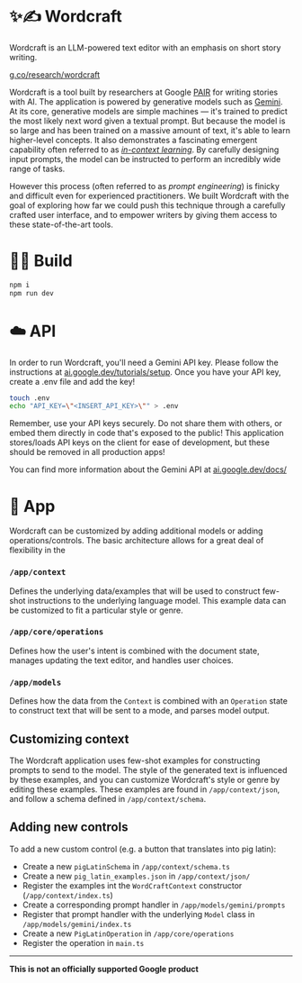 # ✨✍️ Wordcraft

Wordcraft is an LLM-powered text editor with an emphasis on short story writing.

[g.co/research/wordcraft](http://g.co/research/wordcraft)

Wordcraft is a tool built by researchers at Google
[PAIR](https://pair.withgoogle.com/) for writing stories with AI. The
application is powered by generative models such as
[Gemini](https://ai.google.dev/docs/).
At its core, generative models are simple machines — it's trained to
predict the most likely next word given a textual prompt. But because the model
is so large and has been trained on a massive amount of text, it's able to learn
higher-level concepts. It also demonstrates a fascinating emergent capability
often referred to as
[_in-context learning_](https://huggingface.co/blog/few-shot-learning-gpt-neo-and-inference-api).
By carefully designing input prompts, the model can be instructed to perform an
incredibly wide range of tasks.

However this process (often referred to as _prompt engineering_) is finicky and
difficult even for experienced practitioners. We built Wordcraft with the goal
of exploring how far we could push this technique through a carefully crafted
user interface, and to empower writers by giving them access to these
state-of-the-art tools.

# 👷‍♂️ Build

```bash
npm i
npm run dev
```

# ☁️ API

In order to run Wordcraft, you'll need a Gemini API key. Please follow the
instructions at
[ai.google.dev/tutorials/setup](https://ai.google.dev/tutorials/setup).
Once you have your API key, create a .env file and add the key!

```bash
touch .env
echo "API_KEY=\"<INSERT_API_KEY>\"" > .env
```

Remember, use your API keys securely. Do not share them with others, or embed
them directly in code that's exposed to the public! This application
stores/loads API keys on the client for ease of development, but these should be
removed in all production apps!

You can find more information about the Gemini API at
[ai.google.dev/docs/](https://ai.google.dev/docs/)

# 🤖 App

Wordcraft can be customized by adding additional models or adding
operations/controls. The basic architecture allows for a great deal of
flexibility in the

### `/app/context`

Defines the underlying data/examples that will be used to construct few-shot
instructions to the underlying language model. This example data can be
customized to fit a particular style or genre.

### `/app/core/operations`

Defines how the user's intent is combined with the document state, manages
updating the text editor, and handles user choices.

### `/app/models`

Defines how the data from the `Context` is combined with an `Operation` state to
construct text that will be sent to a mode, and parses model output.

## Customizing context

The Wordcraft application uses few-shot examples for constructing prompts to
send to the model. The style of the generated text is influenced by these
examples, and you can customize Wordcraft's style or genre by editing these
examples. These examples are found in `/app/context/json`, and follow a schema
defined in `/app/context/schema`.

## Adding new controls

To add a new custom control (e.g. a button that translates into pig latin):

- Create a new `pigLatinSchema` in `/app/context/schema.ts`
- Create a new `pig_latin_examples.json` in `/app/context/json/`
- Register the examples int the `WordCraftContext` constructor
  (`/app/context/index.ts`)
- Create a corresponding prompt handler in `/app/models/gemini/prompts`
- Register that prompt handler with the underlying `Model` class in
  `/app/models/gemini/index.ts`
- Create a new `PigLatinOperation` in `/app/core/operations`
- Register the operation in `main.ts`

<hr />

**This is not an officially supported Google product**
